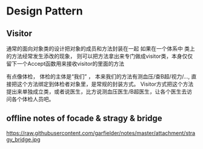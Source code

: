 # Design Pattern
## Visitor 
通常的面向对象类的设计把对象的成员和方法封装在一起 如果在一个体系中 类上的方法经常发生添改的现象， 则可以把方法拿出来专门做成visitor类，本身仅仅留下一个Accept函数用来接收visitor的里面的方法


有点像体检， 体检的主体是“我们” ， 本来我们的方法有测血压/查B超/视力/...,  直接把这个方法绑定到体检者对象里，是常规的封装方式。 Visitor方式把这个方法提出来单独成立类，或者说医生，比方说测血压医生/B超医生，让各个医生去访问各个体检人员吧。


## offline notes of focade & stragy & bridge
https://raw.githubusercontent.com/garfielder/notes/master/attachment/stragy_bridge.jpg
